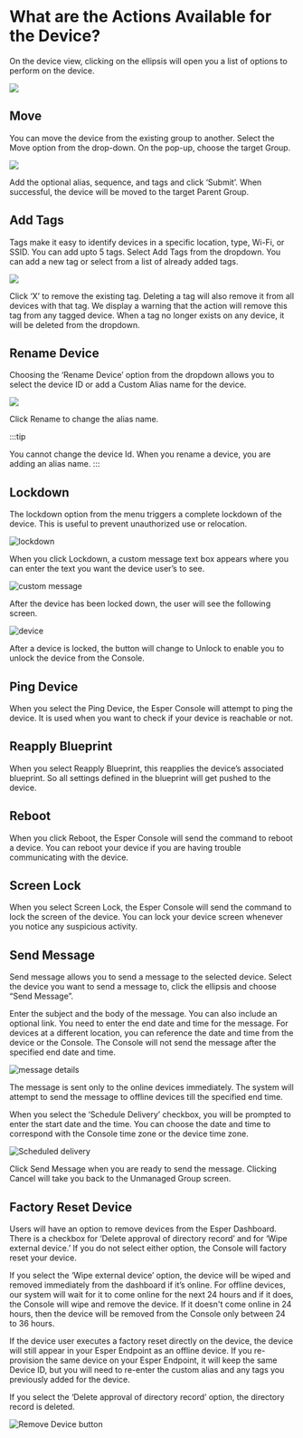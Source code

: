 # What are the Actions Available for the Device?

On the device view, clicking on the ellipsis will open you a list of options to perform on the device.

![](./images/deviceAction/1-menu.png)

## Move

You can move the device from the existing group to another. Select the Move option from the drop-down. On the pop-up, choose the target Group.

![](./images/deviceAction/2-move.png)

Add the optional alias, sequence, and tags and click ‘Submit’. When successful, the device will be moved to the target Parent Group.

## Add Tags

Tags make it easy to identify devices in a specific location, type, Wi-Fi, or SSID. You can add upto 5 tags. Select Add Tags from the dropdown. You can add a new tag or select from a list of already added tags.

![](./images/deviceAction/3-tags.png)

Click ‘X’ to remove the existing tag. Deleting a tag will also remove it from all devices with that tag. We display a warning that the action will remove this tag from any tagged device. When a tag no longer exists on any device, it will be deleted from the dropdown.

## Rename Device

Choosing the ‘Rename Device’ option from the dropdown allows you to select the device ID or add a Custom Alias name for the device.

![](./images/deviceAction/4-rename.png)
 

Click Rename to change the alias name.

:::tip

You cannot change the device Id. When you rename a device, you are adding an alias name.
:::

## Lockdown

The lockdown option from the menu triggers a complete lockdown of the device. This is useful to prevent unauthorized use or relocation.

![lockdown](./images/deviceAction/5-lockdown.png)

When you click Lockdown, a custom message text box appears where you can enter the text you want the device user’s to see.

 ![custom message](./images/deviceAction/6-confirm.png)

After the device has been locked down, the user will see the following screen.

![device](./images/deviceAction/7-device.png)

After a device is locked, the button will change to Unlock to enable you to unlock the device from the Console.

## Ping Device

When you select the Ping Device, the Esper Console will attempt to ping the device. It is used when you want to check if your device is reachable or not.

## Reapply Blueprint

When you select Reapply Blueprint, this reapplies the device’s associated blueprint. So all settings defined in the blueprint will get pushed to the device.

  

## Reboot

When you click Reboot, the Esper Console will send the command to reboot a device. You can reboot your device if you are having trouble communicating with the device.

## Screen Lock

When you select Screen Lock, the Esper Console will send the command to lock the screen of the device. You can lock your device screen whenever you notice any suspicious activity.

  

## Send Message


Send message allows you to send a message to the selected device. Select the device you want to send a message to, click the ellipsis and choose “Send Message”.

Enter the subject and the body of the message. You can also include an optional link. You need to enter the end date and time for the message. For devices at a different location, you can reference the date and time from the device or the Console. The Console will not send the message after the specified end date and time.

![message details](./images/deviceAction/8-message.png)

The message is sent only to the online devices immediately. The system will attempt to send the message to offline devices till the specified end time.

When you select the ‘Schedule Delivery’ checkbox, you will be prompted to enter the start date and the time. You can choose the date and time to correspond with the Console time zone or the device time zone.

![Scheduled delivery](./images/deviceAction/9-schedule.png)

Click Send Message when you are ready to send the message. Clicking Cancel will take you back to the Unmanaged Group screen.

## Factory Reset Device

Users will have an option to remove devices from the Esper Dashboard. There is a checkbox for ‘Delete approval of directory record’ and for ‘Wipe external device.’ If you do not select either option, the Console will factory reset your device.

If you select the ‘Wipe external device’ option, the device will be wiped and removed immediately from the dashboard if it’s online. For offline devices, our system will wait for it to come online for the next 24 hours and if it does, the Console will wipe and remove the device. If it doesn't come online in 24 hours, then the device will be removed from the Console only between 24 to 36 hours.

If the device user executes a factory reset directly on the device, the device will still appear in your Esper Endpoint as an offline device. If you re-provision the same device on your Esper Endpoint, it will keep the same Device ID, but you will need to re-enter the custom alias and any tags you previously added for the device.

If you select the ‘Delete approval of directory record’ option, the directory record is deleted.

![Remove Device button](./images/deviceAction/10-factoryreset.png)